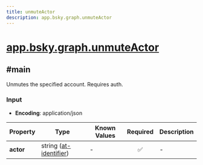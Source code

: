 ```yaml
---
title: unmuteActor
description: app.bsky.graph.unmuteActor
---
```


# [app.bsky.graph.unmuteActor](https://github.com/myConsciousness/atproto.dart/blob/main/lexicons/app/bsky/graph/unmuteActor.json)

## #main

Unmutes the specified account. Requires auth.

### Input

- **Encoding**: application/json

| Property | Type | Known Values | Required | Description |
| --- | --- | --- | :---: | --- |
| **actor** | string ([at-identifier](https://atproto.com/specs/lexicon#at-identifier)) | - | ✅ | - |
